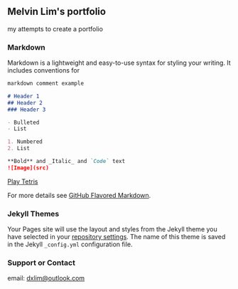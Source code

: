 <head>
  <link rel="shortcut icon" type="image/x-icon" href="https://github.githubassets.com/favicons/favicon.svg">
</head>

## Melvin Lim's portfolio

my attempts to create a portfolio

### Markdown

Markdown is a lightweight and easy-to-use syntax for styling your writing. It includes conventions for

```markdown
markdown comment example

# Header 1
## Header 2
### Header 3

- Bulleted
- List

1. Numbered
2. List

**Bold** and _Italic_ and `Code` text
![Image](src)
```

[Play Tetris](tetris.html)

For more details see [GitHub Flavored Markdown](https://guides.github.com/features/mastering-markdown/).

### Jekyll Themes

Your Pages site will use the layout and styles from the Jekyll theme you have selected in your [repository settings](https://github.com/melvinlim/melvinlim.github.io/settings/pages). The name of this theme is saved in the Jekyll `_config.yml` configuration file.

### Support or Contact

email: dxlim@outlook.com
